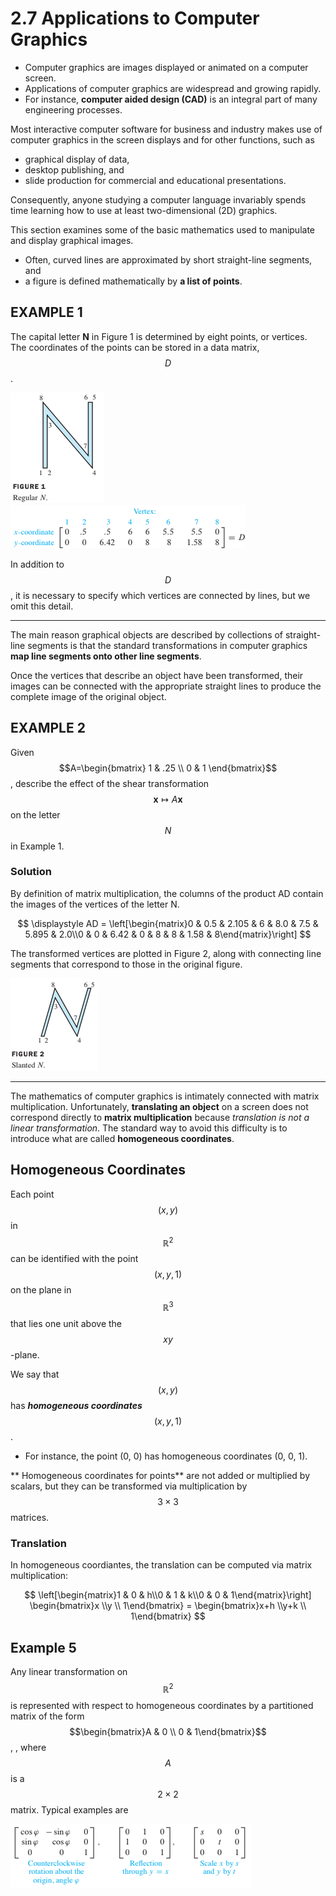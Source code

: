 # 2.7 Applications to Computer Graphics

* Computer graphics are images displayed or animated on a computer screen. 
* Applications of computer graphics are widespread and growing rapidly. 
* For instance, **computer aided design (CAD)** is an integral part of many engineering processes.


Most interactive computer software for business and industry makes use of computer graphics 
in the screen displays and for other functions, such as 
* graphical display of data, 
* desktop publishing, and 
* slide production for commercial and educational presentations. 

Consequently, anyone studying a computer language invariably spends time
learning how to use at least two-dimensional (2D) graphics.

This section examines some of the basic mathematics 
used to manipulate and display graphical images.
* Often, curved lines are approximated by short straight-line segments, and 
* a figure is defined mathematically by **a list of points**.

## EXAMPLE 1 

The capital letter **N** in Figure 1 is determined by eight points, or
vertices. The coordinates of the points can be stored in a data matrix, $$D$$.

![fig1](./fig/la_02_07_01.png)
![fig1a](./fig/la_02_07_01_a.png)

In addition to $$D$$, 
it is necessary to specify which vertices are connected by lines, but we omit this detail.

---

The main reason graphical objects are described by 
collections of straight-line segments is that 
the standard transformations in computer graphics 
**map line segments onto other line segments**.

Once the vertices that describe an object have been transformed, their images can be connected with the
appropriate straight lines to produce the complete image of the original object.

## EXAMPLE 2 

Given $$A=\begin{bmatrix} 1 & .25 \\ 0 & 1 \end{bmatrix}$$, 
describe the effect of the shear transformation 
$$\textbf{x} \mapsto A\textbf{x}$$ on the letter $$N$$ in Example 1.

### Solution 

By definition of matrix multiplication, the columns of the product AD
contain the images of the vertices of the letter N.

$$
\displaystyle AD = \left[\begin{matrix}0 & 0.5 & 2.105 & 6 & 8.0 & 7.5 & 5.895 & 2.0\\0 & 0 & 6.42 & 0 & 8 & 8 & 1.58 & 8\end{matrix}\right]
$$

The transformed vertices are plotted in Figure 2, along with connecting line segments
that correspond to those in the original figure.

![fig2](./fig/la_02_07_02.png)

---


The mathematics of computer graphics is intimately connected with matrix multiplication. 
Unfortunately, **translating an object** on a screen does not correspond directly
to **matrix multiplication** 
because *translation is not a linear transformation*. 
The standard way to avoid this difficulty is to introduce what are called **homogeneous coordinates**.

## Homogeneous Coordinates

Each point $$(x,y)$$ in $$\mathbb{R}^2$$ 
can be identified with the point $$(x,y,1)$$ on the plane in $$\mathbb{R}^3$$
that lies one unit above the $$xy$$-plane. 

We say that $$(x,y)$$ has ***homogeneous coordinates*** $$(x, y, 1)$$. 
* For instance, the point (0, 0) has homogeneous coordinates (0, 0, 1). 

** Homogeneous coordinates for points** are not added or multiplied by scalars, 
but they can be transformed via multiplication by $$3 \times  3$$ matrices.

### Translation

In homogeneous coordiantes, the translation can be computed via matrix multiplication:

$$
\left[\begin{matrix}1 & 0 & h\\0 & 1 & k\\0 & 0 & 1\end{matrix}\right]
\begin{bmatrix}x \\y \\ 1\end{bmatrix} = 
\begin{bmatrix}x+h \\y+k \\ 1\end{bmatrix} 
$$

## Example 5

Any linear transformation on $$\mathbb{R}^2$$ is represented with respect to 
homogeneous coordinates by a partitioned matrix of the form $$\begin{bmatrix}A & 0 \\ 0 & 1\end{bmatrix}$$,
, where $$A$$ is a $$2\times 2$$ matrix.
Typical examples are

![fig](./fig/la_02_07_ex5.png)


